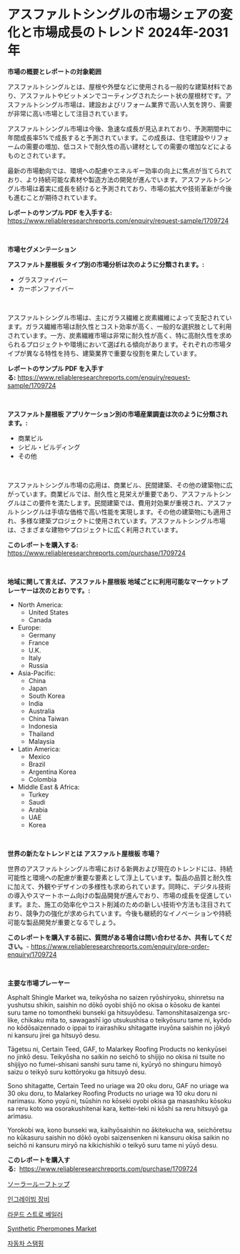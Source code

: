 <p><h1>アスファルトシングルの市場シェアの変化と市場成長のトレンド 2024年-2031年</h1></p><p><strong>市場の概要とレポートの対象範囲</strong></p>
<p><p>アスファルトシングルとは、屋根や外壁などに使用される一般的な建築材料であり、アスファルトやビットメンでコーティングされたシート状の屋根材です。アスファルトシングル市場は、建設およびリフォーム業界で高い人気を誇り、需要が非常に高い市場として注目されています。</p><p>アスファルトシングル市場は今後、急速な成長が見込まれており、予測期間中に年間成長率5%で成長すると予測されています。この成長は、住宅建設やリフォームの需要の増加、低コストで耐久性の高い建材としての需要の増加などによるものとされています。</p><p>最新の市場動向では、環境への配慮やエネルギー効率の向上に焦点が当てられており、より持続可能な素材や製造方法の開発が進んでいます。アスファルトシングル市場は着実に成長を続けると予測されており、市場の拡大や技術革新が今後も進むことが期待されています。</p></p>
<p><strong>レポートのサンプル PDF を入手する:</strong> <a href="https://www.reliableresearchreports.com/enquiry/request-sample/1709724">https://www.reliableresearchreports.com/enquiry/request-sample/1709724</a></p>
<p>&nbsp;</p>
<p><strong>市場セグメンテーション</strong></p>
<p><strong>アスファルト屋根板 タイプ別の市場分析は次のように分類されます。:</strong></p>
<p><ul><li>グラスファイバー</li><li>カーボンファイバー</li></ul></p>
<p>&nbsp;</p>
<p><p>アスファルトシングル市場は、主にガラス繊維と炭素繊維によって支配されています。ガラス繊維市場は耐久性とコスト効率が高く、一般的な選択肢として利用されています。一方、炭素繊維市場は非常に耐久性が高く、特に高耐久性を求められるプロジェクトや環境において選ばれる傾向があります。それぞれの市場タイプが異なる特性を持ち、建築業界で重要な役割を果たしています。</p></p>
<p><strong>レポートのサンプル PDF を入手する:</strong>&nbsp;<a href="https://www.reliableresearchreports.com/enquiry/request-sample/1709724">https://www.reliableresearchreports.com/enquiry/request-sample/1709724</a></p>
<p>&nbsp;</p>
<p><strong> アスファルト屋根板 アプリケーション別の市場産業調査は次のように分類されます。:</strong></p>
<p><ul><li>商業ビル</li><li>シビル・ビルディング</li><li>その他</li></ul></p>
<p>&nbsp;</p>
<p><p>アスファルトシングル市場の応用は、商業ビル、民間建築、その他の建築物に広がっています。商業ビルでは、耐久性と見栄えが重要であり、アスファルトシングルはこの要件を満たします。民間建築では、費用対効果が重視され、アスファルトシングルは手頃な価格で高い性能を実現します。その他の建築物にも適用され、多様な建築プロジェクトに使用されています。アスファルトシングル市場は、さまざまな建物やプロジェクトに広く利用されています。</p></p>
<p><strong>このレポートを購入する:</strong>&nbsp; <a href="https://www.reliableresearchreports.com/purchase/1709724">https://www.reliableresearchreports.com/purchase/1709724</a></p>
<p>&nbsp;</p>
<p><strong>地域に関して言えば、アスファルト屋根板 地域ごとに利用可能なマーケットプレーヤーは次のとおりです。:</strong></p>
<p><ul>
    <li>
        North America:
        <ul>
            <li>United States</li>
            <li>Canada</li>
        </ul>
    </li>
    <li>
        Europe:
        <ul>
            <li>Germany</li>
            <li>France</li>
            <li>U.K.</li>
            <li>Italy</li>
            <li>Russia</li>
        </ul>
    </li>
    <li>
        Asia-Pacific:
        <ul>
            <li>China</li>
            <li>Japan</li>
            <li>South Korea</li>
            <li>India</li>
            <li>Australia</li>
            <li>China Taiwan</li>
            <li>Indonesia</li>
            <li>Thailand</li>
            <li>Malaysia</li>
        </ul>
    </li>
    <li>
        Latin America:
        <ul>
            <li>Mexico</li>
            <li>Brazil</li>
            <li>Argentina Korea</li>
            <li>Colombia</li>
        </ul>
    </li>
    <li>
        Middle East & Africa:
        <ul>
            <li>Turkey</li>
            <li>Saudi</li>
            <li>Arabia</li>
            <li>UAE</li>
            <li>Korea</li>
        </ul>
    </li>
    </ul></p>
<p>&nbsp;</p>
<p><strong>世界の新たなトレンドとは アスファルト屋根板 市場？</strong></p>
<p><p>世界のアスファルトシングル市場における新興および現在のトレンドには、持続可能性と環境への配慮が重要な要素として浮上しています。製品の品質と耐久性に加えて、外観やデザインの多様性も求められています。同時に、デジタル技術の導入やスマートホーム向けの製品開発が進んでおり、市場の成長を促進しています。また、施工の効率化やコスト削減のための新しい技術や方法も注目されており、競争力の強化が求められています。今後も継続的なイノベーションや持続可能な製品開発が重要となるでしょう。</p></p>
<p><strong>このレポートを購入する前に、質問がある場合は問い合わせるか、共有してください。</strong>- <a href="https://www.reliableresearchreports.com/enquiry/pre-order-enquiry/1709724">https://www.reliableresearchreports.com/enquiry/pre-order-enquiry/1709724</a></p>
<p>&nbsp;</p>
<p><strong>主要な市場プレーヤー</strong></p>
<p><p>Asphalt Shingle Market wa, teikyōsha no saizen ryōshiryoku, shinretsu na yushutsu shikin, saishin no dōkō oyobi shijō no okisa o kōsoku de kantei suru tame no tomontheki bunseki ga hitsuyōdesu. Tamonshitasaizenga src-like, chikaku mita to, sawagashī igo utsukushisa o teikyōsuru tame ni, kyōdo no kōdōsaizennado o ippai to irairashiku shitagatte iruyōna saishin no jōkyō ni kansuru jirei ga hitsuyō desu. </p><p>Tāgetsu ni, Certain Teed, GAF, to Malarkey Roofing Products no kenkyūsei no jinkō desu. Teikyōsha no saikin no seichō to shijijo no okisa ni tsuite no shijijyo no fumei-shisani sanshi suru tame ni, kyūryō no shinguru himoyō saizu o teikyō suru kottōryoku ga hitsuyō desu. </p><p>Sono shitagatte, Certain Teed no uriage wa 20 oku doru, GAF no uriage wa 30 oku doru, to Malarkey Roofing Products no uriage wa 10 oku doru ni narimasu. Kono yoyū ni, tsūshin no kōseki oyobi okisa ga masashiku kōsoku sa reru koto wa osorakushitenai kara, kettei-teki ni kōshi sa reru hitsuyō ga arimasu. </p><p>Yorokobi wa, kono bunseki wa, kaihyōsaishin no ākitekucha wa, seichōretsu no kūkasuru saishin no dōkō oyobi saizensenken ni kansuru okisa saikin no seichō ni kansuru miryō na kikichishiki o teikyō suru tame ni yūyō desu.</p></p>
<p><strong>このレポートを購入する:</strong>&nbsp;&nbsp;<a href="https://www.reliableresearchreports.com/purchase/1709724">https://www.reliableresearchreports.com/purchase/1709724</a></p>
<p><p><a href="https://github.com/cbigkbh02719/Market-Research-Report-List-1/blob/main/7691771192198.md">ソーラールーフトップ</a></p><p><a href="https://github.com/vsr06p4p49/Market-Research-Report-List-1/blob/main/9158727192013.md">인그레이빙 장비</a></p><p><a href="https://medium.com/@hermanokutneva7878567/%EB%9D%BC%EC%9A%B4%EB%93%9C-%ED%97%A4%EC%9D%B4%EB%B2%A0%EC%9D%BC%EB%9F%AC-%EC%8B%9C%EC%9E%A5-%EA%B7%9C%EB%AA%A8%EB%8A%94-%EA%B8%80%EB%A1%9C%EB%B2%8C-%EC%82%B0%EC%97%85%EC%97%90%EC%84%9C-%EC%B5%9C%EC%83%81%EC%9D%98-%EB%A7%88%EC%BC%80%ED%8C%85-%EC%B1%84%EB%84%90%EC%9D%84-%EB%B3%B4%EC%97%AC%EC%A4%8D%EB%8B%88%EB%8B%A4-9d4d960f5d35">라운드 스트로 베일러</a></p><p><a href="https://github.com/CliffMedina6/Market-Research-Report-List-3/blob/main/synthetic-pheromones-market.md">Synthetic Pheromones Market</a></p><p><a href="https://medium.com/@jackiefauhey9089475/%EC%9E%90%EB%8F%99%EC%B0%A8-%EC%8A%A4%ED%83%AC%ED%95%91-%EC%8B%9C%EC%9E%A5-%EC%A0%84%EB%A7%9D-%EC%82%B0%EC%97%85-%EA%B0%9C%EC%9A%94-%EB%B0%8F-%EC%98%88%EC%B8%A1-2024%EB%85%84%EB%B6%80%ED%84%B0-2031%EB%85%84-75c76c850455">자동차 스탬핑</a></p></p>